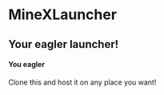 # MineXLauncher
## Your eagler launcher!
#### You eagler
Clone this and host it on any place you want!

